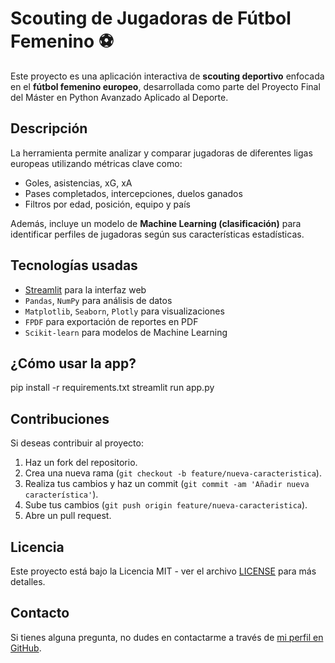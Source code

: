 # Scouting de Jugadoras de Fútbol Femenino ⚽️

Este proyecto es una aplicación interactiva de **scouting deportivo** enfocada en el **fútbol femenino europeo**, desarrollada como parte del Proyecto Final del Máster en Python Avanzado Aplicado al Deporte.

## Descripción

La herramienta permite analizar y comparar jugadoras de diferentes ligas europeas utilizando métricas clave como:
- Goles, asistencias, xG, xA
- Pases completados, intercepciones, duelos ganados
- Filtros por edad, posición, equipo y país

Además, incluye un modelo de **Machine Learning (clasificación)** para identificar perfiles de jugadoras según sus características estadísticas.

## Tecnologías usadas

- [Streamlit](https://streamlit.io/) para la interfaz web
- `Pandas`, `NumPy` para análisis de datos
- `Matplotlib`, `Seaborn`, `Plotly` para visualizaciones
- `FPDF` para exportación de reportes en PDF
- `Scikit-learn` para modelos de Machine Learning


## ¿Cómo usar la app?
pip install -r requirements.txt
streamlit run app.py



## Contribuciones

Si deseas contribuir al proyecto:

1. Haz un fork del repositorio.
2. Crea una nueva rama (`git checkout -b feature/nueva-caracteristica`).
3. Realiza tus cambios y haz un commit (`git commit -am 'Añadir nueva característica'`).
4. Sube tus cambios (`git push origin feature/nueva-caracteristica`).
5. Abre un pull request.

## Licencia

Este proyecto está bajo la Licencia MIT - ver el archivo [LICENSE](LICENSE) para más detalles.

## Contacto

Si tienes alguna pregunta, no dudes en contactarme a través de [mi perfil en GitHub](https://github.com/paulamrtnz7).
